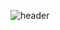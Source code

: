 ![header](https://capsule-render.vercel.app/api?type=waving&color=gradient&height=300&section=header&text=연철s%20GITHUB)

